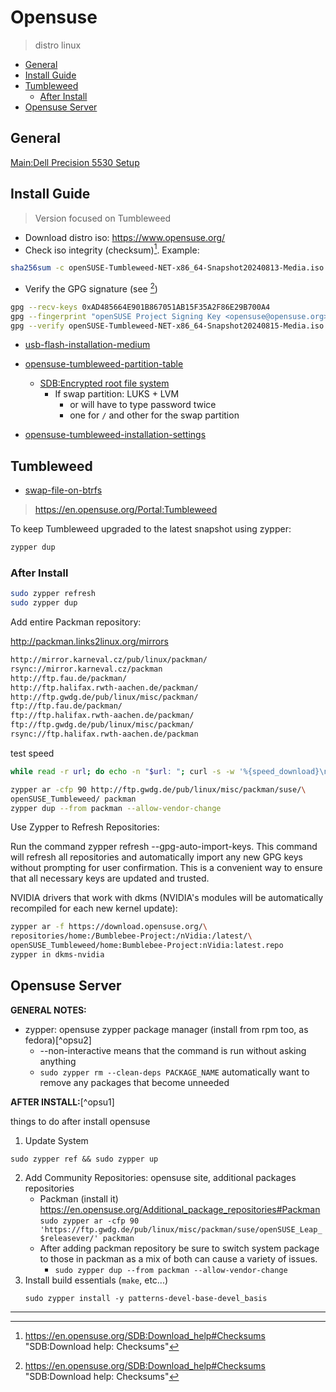 # Opensuse

> distro linux

<!-- toc -->

- [General](#general)
- [Install Guide](#install-guide)
- [Tumbleweed](#tumbleweed)
  - [After Install](#after-install)
- [Opensuse Server](#opensuse-server)

<!-- tocstop -->

## General

[Main:Dell Precision 5530 Setup](https://en.opensuse.org/Main:Dell_Precision_5530_Setup)

## Install Guide

> Version focused on Tumbleweed

- Download distro iso: https://www.opensuse.org/
- Check iso integrity (checksum)[^1]. Example:

```sh
sha256sum -c openSUSE-Tumbleweed-NET-x86_64-Snapshot20240813-Media.iso.sha256
```

- Verify the GPG signature (see [^1])

```sh
gpg --recv-keys 0xAD485664E901B867051AB15F35A2F86E29B700A4
gpg --fingerprint "openSUSE Project Signing Key <opensuse@opensuse.org>"
gpg --verify openSUSE-Tumbleweed-NET-x86_64-Snapshot20240815-Media.iso.sha256.asc openSUSE-Tumbleweed-NET-x86_64-Snapshot20240815-Media.iso
```

- [usb-flash-installation-medium](./usb-flash-installation-medium.md)

- [opensuse-tumbleweed-partition-table](./opensuse-tumbleweed-partition-table.md)
  - [SDB:Encrypted root file system](https://en.opensuse.org/SDB:Encrypted_root_file_system)
    - If swap partition: LUKS + LVM
      - or will have to type password twice
      - one for `/` and other for the swap partition

- [opensuse-tumbleweed-installation-settings](./opensuse-tumbleweed-installation-settings.md)

## Tumbleweed

- [swap-file-on-btrfs](/it/linux/btrfs-swapfile.md)

> https://en.opensuse.org/Portal:Tumbleweed

To keep Tumbleweed upgraded to the latest snapshot using zypper:

```sh
zypper dup
```

### After Install

```sh
sudo zypper refresh
sudo zypper dup
```

Add entire Packman repository:

http://packman.links2linux.org/mirrors

```txt
http://mirror.karneval.cz/pub/linux/packman/
rsync://mirror.karneval.cz/packman
http://ftp.fau.de/packman/
http://ftp.halifax.rwth-aachen.de/packman/
http://ftp.gwdg.de/pub/linux/misc/packman/
ftp://ftp.fau.de/packman/
ftp://ftp.halifax.rwth-aachen.de/packman/
ftp://ftp.gwdg.de/pub/linux/misc/packman/
rsync://ftp.halifax.rwth-aachen.de/packman
```

test speed

```sh
while read -r url; do echo -n "$url: "; curl -s -w '%{speed_download}\n' -o /dev/null "${url}suse/openSUSE_Tumbleweed/repodata/repomd.xml"; done < packman_mirrors.txt
```

```sh
zypper ar -cfp 90 http://ftp.gwdg.de/pub/linux/misc/packman/suse/\
openSUSE_Tumbleweed/ packman
zypper dup --from packman --allow-vendor-change
```

Use Zypper to Refresh Repositories:

Run the command zypper refresh --gpg-auto-import-keys. This command will refresh all repositories and automatically import any new GPG keys without prompting for user confirmation. This is a convenient way to ensure that all necessary keys are updated and trusted.


NVIDIA drivers that work with dkms (NVIDIA's modules will be automatically recompiled for each new kernel update):

```sh
zypper ar -f https://download.opensuse.org/\
repositories/home:/Bumblebee-Project:/nVidia:/latest/\
openSUSE_Tumbleweed/home:Bumblebee-Project:nVidia:latest.repo
zypper in dkms-nvidia
```


## Opensuse Server

**GENERAL NOTES:**

- zypper: opensuse zypper package manager (install from rpm too, as fedora)[^opsu2]
    - --non-interactive means that the command is run without asking anything
    - `sudo zypper rm --clean-deps PACKAGE_NAME` automatically want to remove any packages that become unneeded

**AFTER INSTALL:**[^opsu1]

things to do after install opensuse

1. Update System

`sudo zypper ref && sudo zypper up`

2. Add Community Repositories: opensuse site, additional packages repositories
    - Packman (install it) https://en.opensuse.org/Additional_package_repositories#Packman
    `sudo zypper ar -cfp 90 'https://ftp.gwdg.de/pub/linux/misc/packman/suse/openSUSE_Leap_$releasever/' packman`
    - After adding packman repository be sure to switch system package to those in packman as a mix of both can cause a variety of issues.
        - `sudo zypper dup --from packman --allow-vendor-change`
3. Install build essentials (`make`, etc...)
    ```
    sudo zypper install -y patterns-devel-base-devel_basis
    ```

---

[^1]: https://en.opensuse.org/SDB:Download_help#Checksums "SDB:Download help: Checksums"
